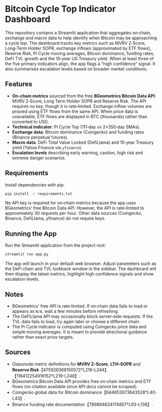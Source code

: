 # Bitcoin Cycle Top Indicator Dashboard

This repository contains a Streamlit application that aggregates
on‑chain, exchange and macro data to help identify when Bitcoin may
be approaching a cycle top. The dashboard tracks key metrics such as
MVRV Z‑Score, Long‑Term Holder SOPR, exchange inflows (approximated
by ETF flows), Reserve Risk, Pi Cycle moving averages, Bitcoin
dominance, funding rates, DeFi TVL growth and the 10‑year US Treasury
yield. When at least three of the five primary indicators align, the
app flags a “high confidence” signal. It also summarises escalation
levels based on broader market conditions.

## Features

- **On‑chain metrics** sourced from the free **BGeometrics Bitcoin Data
  API**: MVRV Z‑Score, Long Term Holder SOPR and Reserve Risk. The
  API requires no key, though it is rate‑limited. Exchange inflow
  volumes are proxied using ETF flows from the same API. When price
  data is unavailable, ETF flows are displayed in BTC (thousands)
  rather than converted to USD.
- **Technical indicator**: Pi Cycle Top (111‑day vs 2×350‑day SMAs).
- **Exchange data**: Bitcoin dominance (Coingecko) and funding
  rates (Binance perpetual futures).
- **Macro data**: DeFi Total Value Locked (DefiLlama) and 10‑year
  Treasury yield (Yahoo Finance via `yfinance`).
- **Escalation levels** describing early warning, caution, high risk
  and extreme danger scenarios.

## Requirements

Install dependencies with pip:

```bash
pip install -r requirements.txt
```

No API key is required for on‑chain metrics because the app uses
BGeometrics’ free Bitcoin Data API. However, the API is rate‑limited
to approximately 30 requests per hour. Other data sources (Coingecko,
Binance, DefiLlama, yfinance) do not require keys.

## Running the App

Run the Streamlit application from the project root:

```bash
streamlit run app.py
```

The app will launch in your default web browser. Adjust parameters
such as the DeFi chain and TVL lookback window in the sidebar. The
dashboard will then display the latest metrics, highlight high
confidence signals and show escalation levels.

## Notes

- BGeometrics’ free API is rate‑limited. If on‑chain data fails to
  load or appears as `N/A`, wait a few minutes before refreshing.
- The DeFiLlama API may occasionally block server‑side requests. If
  the TVL data fails to load, try again later or choose a different
  chain.
- The Pi Cycle indicator is computed using Coingecko price data and
  simple moving averages. It is meant to provide directional
  guidance rather than exact price targets.

## Sources

- Glassnode metric definitions for **MVRV Z‑Score**, **LTH‑SOPR** and
  **Reserve Risk**【475926368150572†L216-L244】【118412254918152†L219-L248】.
- BGeometrics Bitcoin Data API provides free on‑chain metrics and ETF
  flows (no citation available since API docs cannot be scraped).
- Coingecko global data for Bitcoin dominance【644653073643528†L40-L43】.
- Binance funding rate documentation【789894824174857†L93-L136】.
